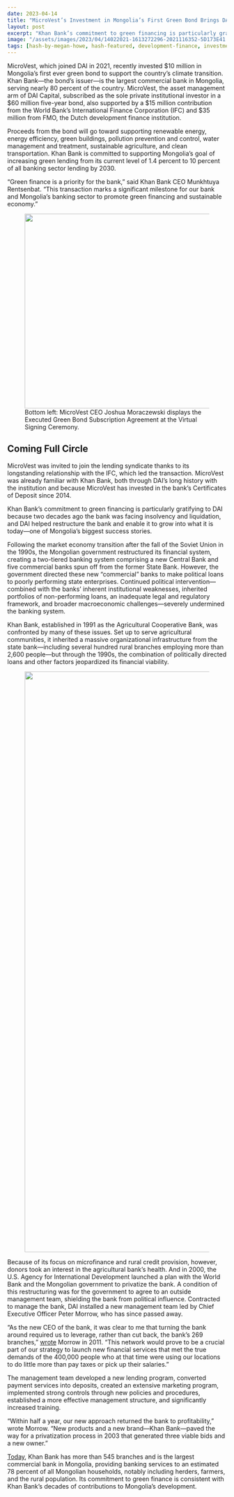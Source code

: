 ```yaml
---
date: 2023-04-14
title: "MicroVest’s Investment in Mongolia’s First Green Bond Brings DAI Engagement Full Circle"
layout: post
excerpt: "Khan Bank’s commitment to green financing is particularly gratifying to DAI because two decades ago the bank was facing insolvency and liquidation, and DAI helped restructure the bank and enable it to grow into what it is today—one of Mongolia’s biggest success stories."
image: "/assets/images/2023/04/14022021-1613272296-2021116352-5D173E41.jpg"
tags: [hash-by-megan-howe, hash-featured, development-finance, investment, hash-developments]
---
```

<p>MicroVest, which joined DAI in 2021, recently invested $10 million in Mongolia’s first ever green bond to support the country’s climate transition. Khan Bank—the bond’s issuer—is the largest commercial bank in Mongolia, serving nearly 80 percent of the country. MicroVest, the asset management arm of DAI Capital, subscribed as the sole private institutional investor in a $60 million five-year bond, also supported by a $15 million contribution from the World Bank’s International Finance Corporation (IFC) and $35 million from FMO, the Dutch development finance institution.</p><p>Proceeds from the bond will go toward supporting renewable energy, energy efficiency, green buildings, pollution prevention and control, water management and treatment, sustainable agriculture, and clean transportation. Khan Bank is committed to supporting Mongolia’s goal of increasing green lending from its current level of 1.4 percent to 10 percent of all banking sector lending by 2030.</p><div class="kg-card kg-callout-card kg-callout-card-grey"><div class="kg-callout-text">“Green finance is a priority for the bank,” said Khan Bank CEO Munkhtuya Rentsenbat. “This transaction marks a significant milestone for our bank and Mongolia’s banking sector to promote green financing and sustainable economy.”</div></div><figure class="kg-card kg-image-card kg-card-hascaption"><img src="/assets/images/2023/04/Signing-Event-23.png" class="kg-image" alt loading="lazy" width="790" height="447" srcset="/assets/images/size/w600/2023/04/Signing-Event-23.png 600w, /assets/images/2023/04/Signing-Event-23.png 790w" sizes="(min-width: 720px) 720px"><figcaption>Bottom left: MicroVest CEO Joshua Moraczewski displays the Executed Green Bond Subscription Agreement at the Virtual Signing Ceremony.</figcaption></figure><h2 id="coming-full-circle">Coming Full Circle</h2><p>MicroVest was invited to join the lending syndicate thanks to its longstanding relationship with the IFC, which led the transaction. MicroVest was already familiar with Khan Bank, both through DAI’s long history with the institution and because MicroVest has invested in the bank’s Certificates of Deposit since 2014.</p><p>Khan Bank’s commitment to green financing is particularly gratifying to DAI because two decades ago the bank was facing insolvency and liquidation, and DAI helped restructure the bank and enable it to grow into what it is today—one of Mongolia’s biggest success stories.</p><p>Following the market economy transition after the fall of the Soviet Union in the 1990s, the Mongolian government restructured its financial system, creating a two-tiered banking system comprising a new Central Bank and five commercial banks spun off from the former State Bank. However, the government directed these new “commercial” banks to make political loans to poorly performing state enterprises. Continued political intervention—combined with the banks’ inherent institutional weaknesses, inherited portfolios of non-performing loans, an inadequate legal and regulatory framework, and broader macroeconomic challenges—severely undermined the banking system.</p><p>Khan Bank, established in 1991 as the Agricultural Cooperative Bank, was confronted by many of these issues. Set up to serve agricultural communities, it inherited a massive organizational infrastructure from the state bank—including several hundred rural branches employing more than 2,600 people—but through the 1990s, the combination of politically directed loans and other factors jeopardized its financial viability.</p><figure class="kg-card kg-image-card"><img src="/assets/images/2023/04/bolatbek-gabiden-dsL_tvf1Z-E-unsplash--1-.jpg" class="kg-image" alt loading="lazy" width="2000" height="1333" srcset="/assets/images/size/w600/2023/04/bolatbek-gabiden-dsL_tvf1Z-E-unsplash--1-.jpg 600w, /assets/images/size/w1000/2023/04/bolatbek-gabiden-dsL_tvf1Z-E-unsplash--1-.jpg 1000w, /assets/images/size/w1600/2023/04/bolatbek-gabiden-dsL_tvf1Z-E-unsplash--1-.jpg 1600w, /assets/images/size/w2400/2023/04/bolatbek-gabiden-dsL_tvf1Z-E-unsplash--1-.jpg 2400w" sizes="(min-width: 720px) 720px"></figure><p>Because of its focus on microfinance and rural credit provision, however, donors took an interest in the agricultural bank’s health. And in 2000, the U.S. Agency for International Development launched a plan with the World Bank and the Mongolian government to privatize the bank. A condition of this restructuring was for the government to agree to an outside management team, shielding the bank from political influence. Contracted to manage the bank, DAI installed a new management team led by Chief Executive Officer Peter Morrow, who has since passed away.</p><p>“As the new CEO of the bank, it was clear to me that turning the bank around required us to leverage, rather than cut back, the bank’s 269 branches,” <a href="https://www.dai.com/uploads/morrow-article.pdf?ref=pubs.ghost.io" rel="noreferrer noopener">wrote</a> Morrow in 2011. “This network would prove to be a crucial part of our strategy to launch new financial services that met the true demands of the 400,000 people who at that time were using our locations to do little more than pay taxes or pick up their salaries.”</p><p>The management team developed a new lending program, converted payment services into deposits, created an extensive marketing program, implemented strong controls through new policies and procedures, established a more effective management structure, and significantly increased training.</p><p>“Within half a year, our new approach returned the bank to profitability,” wrote Morrow. “New products and a new brand—Khan Bank—paved the way for a privatization process in 2003 that generated three viable bids and a new owner.”</p><p><a href="https://www.khanbank.com/en/personal/about/about-bank/?ref=pubs.ghost.io#mission-statement" rel="noreferrer noopener">Today</a>, Khan Bank has more than 545 branches and is the largest commercial bank in Mongolia, providing banking services to an estimated 78 percent of all Mongolian households, notably including herders, farmers, and the rural population. Its commitment to green finance is consistent with Khan Bank’s decades of contributions to Mongolia’s development.</p>
  